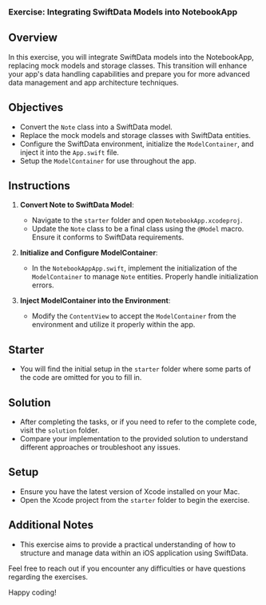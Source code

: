 ### Exercise: Integrating SwiftData Models into NotebookApp

## Overview

In this exercise, you will integrate SwiftData models into the NotebookApp, replacing mock models and storage classes. This transition will enhance your app's data handling capabilities and prepare you for more advanced data management and app architecture techniques.

## Objectives
- Convert the `Note` class into a SwiftData model.
- Replace the mock models and storage classes with SwiftData entities.
- Configure the SwiftData environment, initialize the `ModelContainer`, and inject it into the `App.swift` file.
- Setup the `ModelContainer` for use throughout the app.

## Instructions

1. **Convert Note to SwiftData Model**:
   - Navigate to the `starter` folder and open `NotebookApp.xcodeproj`.
   - Update the `Note` class to be a final class using the `@Model` macro. Ensure it conforms to SwiftData requirements.

2. **Initialize and Configure ModelContainer**:
   - In the `NotebookAppApp.swift`, implement the initialization of the `ModelContainer` to manage `Note` entities. Properly handle initialization errors.

3. **Inject ModelContainer into the Environment**:
   - Modify the `ContentView` to accept the `ModelContainer` from the environment and utilize it properly within the app.

## Starter
- You will find the initial setup in the `starter` folder where some parts of the code are omitted for you to fill in.

## Solution
- After completing the tasks, or if you need to refer to the complete code, visit the `solution` folder.
- Compare your implementation to the provided solution to understand different approaches or troubleshoot any issues.

## Setup
- Ensure you have the latest version of Xcode installed on your Mac.
- Open the Xcode project from the `starter` folder to begin the exercise.

## Additional Notes
- This exercise aims to provide a practical understanding of how to structure and manage data within an iOS application using SwiftData.

Feel free to reach out if you encounter any difficulties or have questions regarding the exercises.

Happy coding!

